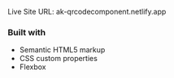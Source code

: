 Live Site URL: ak-qrcodecomponent.netlify.app

### Built with

- Semantic HTML5 markup
- CSS custom properties
- Flexbox
